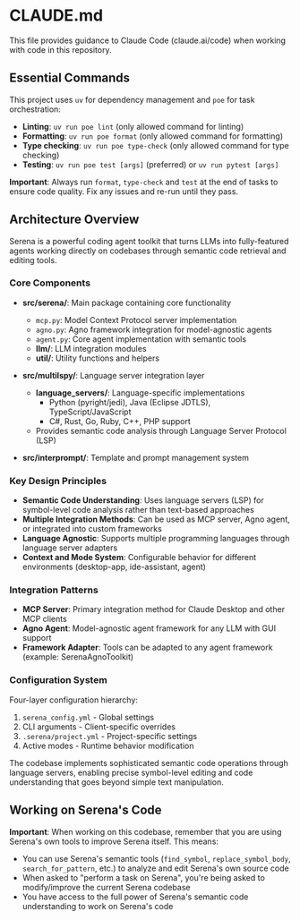 # CLAUDE.md

This file provides guidance to Claude Code (claude.ai/code) when working with code in this repository.

## Essential Commands

This project uses `uv` for dependency management and `poe` for task orchestration:

- **Linting**: `uv run poe lint` (only allowed command for linting)
- **Formatting**: `uv run poe format` (only allowed command for formatting) 
- **Type checking**: `uv run poe type-check` (only allowed command for type checking)
- **Testing**: `uv run poe test [args]` (preferred) or `uv run pytest [args]`

**Important**: Always run `format`, `type-check` and `test` at the end of tasks to ensure code quality. Fix any issues and re-run until they pass.

## Architecture Overview

Serena is a powerful coding agent toolkit that turns LLMs into fully-featured agents working directly on codebases through semantic code retrieval and editing tools.

### Core Components

- **src/serena/**: Main package containing core functionality
  - `mcp.py`: Model Context Protocol server implementation
  - `agno.py`: Agno framework integration for model-agnostic agents
  - `agent.py`: Core agent implementation with semantic tools
  - **llm/**: LLM integration modules
  - **util/**: Utility functions and helpers

- **src/multilspy/**: Language server integration layer
  - **language_servers/**: Language-specific implementations
    - Python (pyright/jedi), Java (Eclipse JDTLS), TypeScript/JavaScript
    - C#, Rust, Go, Ruby, C++, PHP support
  - Provides semantic code analysis through Language Server Protocol (LSP)

- **src/interprompt/**: Template and prompt management system

### Key Design Principles

- **Semantic Code Understanding**: Uses language servers (LSP) for symbol-level code analysis rather than text-based approaches
- **Multiple Integration Methods**: Can be used as MCP server, Agno agent, or integrated into custom frameworks  
- **Language Agnostic**: Supports multiple programming languages through language server adapters
- **Context and Mode System**: Configurable behavior for different environments (desktop-app, ide-assistant, agent)

### Integration Patterns

- **MCP Server**: Primary integration method for Claude Desktop and other MCP clients
- **Agno Agent**: Model-agnostic agent framework for any LLM with GUI support
- **Framework Adapter**: Tools can be adapted to any agent framework (example: SerenaAgnoToolkit)

### Configuration System

Four-layer configuration hierarchy:
1. `serena_config.yml` - Global settings
2. CLI arguments - Client-specific overrides  
3. `.serena/project.yml` - Project-specific settings
4. Active modes - Runtime behavior modification

The codebase implements sophisticated semantic code operations through language servers, enabling precise symbol-level editing and code understanding that goes beyond simple text manipulation.

## Working on Serena's Code

**Important**: When working on this codebase, remember that you are using Serena's own tools to improve Serena itself. This means:

- You can use Serena's semantic tools (`find_symbol`, `replace_symbol_body`, `search_for_pattern`, etc.) to analyze and edit Serena's own source code
- When asked to "perform a task on Serena", you're being asked to modify/improve the current Serena codebase
- You have access to the full power of Serena's semantic code understanding to work on Serena's code